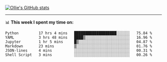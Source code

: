 <!--
**icedpanda/icedpanda** is a ✨ _special_ ✨ repository because its `README.md` (this file) appears on your GitHub profile.

Here are some ideas to get you started:

- 🔭 I’m currently working on ...
- 🌱 I’m currently learning ...
- 👯 I’m looking to collaborate on ...
- 🤔 I’m looking for help with ...
- 💬 Ask me about ...
- 📫 How to reach me: ...
- 😄 Pronouns: ...
- ⚡ Fun fact: ...
-->
[![Ollie's GitHub stats](https://github-readme-stats-icedpanda.vercel.app/api?username=icedpanda&count_private=true&show_icons=true)](https://github.com/icedpanda)

---
📊 **This week I spent my time on:**
<!--START_SECTION:waka-->

```text
Python         17 hrs 4 mins   ███████████████████░░░░░░   75.84 %
YAML           3 hrs 48 mins   ████▒░░░░░░░░░░░░░░░░░░░░   16.96 %
Jupyter        1 hr 5 mins     █▒░░░░░░░░░░░░░░░░░░░░░░░   04.87 %
Markdown       23 mins         ▒░░░░░░░░░░░░░░░░░░░░░░░░   01.76 %
JSON-lines     4 mins          ░░░░░░░░░░░░░░░░░░░░░░░░░   00.31 %
Shell Script   3 mins          ░░░░░░░░░░░░░░░░░░░░░░░░░   00.26 %
```

<!--END_SECTION:waka-->
